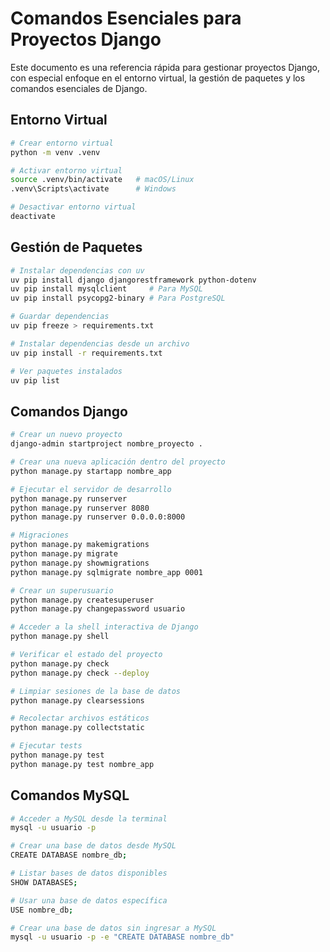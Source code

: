 # Comandos Esenciales para Proyectos Django

Este documento es una referencia rápida para gestionar proyectos Django, con especial enfoque en el entorno virtual, la gestión de paquetes y los comandos esenciales de Django.

## Entorno Virtual

```bash
# Crear entorno virtual
python -m venv .venv

# Activar entorno virtual
source .venv/bin/activate   # macOS/Linux
.venv\Scripts\activate      # Windows

# Desactivar entorno virtual
deactivate
```

## Gestión de Paquetes

```bash
# Instalar dependencias con uv 
uv pip install django djangorestframework python-dotenv
uv pip install mysqlclient     # Para MySQL
uv pip install psycopg2-binary # Para PostgreSQL

# Guardar dependencias
uv pip freeze > requirements.txt

# Instalar dependencias desde un archivo
uv pip install -r requirements.txt

# Ver paquetes instalados
uv pip list
```

## Comandos Django

```bash
# Crear un nuevo proyecto
django-admin startproject nombre_proyecto .

# Crear una nueva aplicación dentro del proyecto
python manage.py startapp nombre_app

# Ejecutar el servidor de desarrollo
python manage.py runserver
python manage.py runserver 8080
python manage.py runserver 0.0.0.0:8000

# Migraciones
python manage.py makemigrations
python manage.py migrate
python manage.py showmigrations
python manage.py sqlmigrate nombre_app 0001

# Crear un superusuario
python manage.py createsuperuser
python manage.py changepassword usuario

# Acceder a la shell interactiva de Django
python manage.py shell

# Verificar el estado del proyecto
python manage.py check
python manage.py check --deploy

# Limpiar sesiones de la base de datos
python manage.py clearsessions

# Recolectar archivos estáticos
python manage.py collectstatic

# Ejecutar tests
python manage.py test
python manage.py test nombre_app
```

## Comandos MySQL

```bash
# Acceder a MySQL desde la terminal
mysql -u usuario -p

# Crear una base de datos desde MySQL
CREATE DATABASE nombre_db;

# Listar bases de datos disponibles
SHOW DATABASES;

# Usar una base de datos específica
USE nombre_db;

# Crear una base de datos sin ingresar a MySQL
mysql -u usuario -p -e "CREATE DATABASE nombre_db"
```


